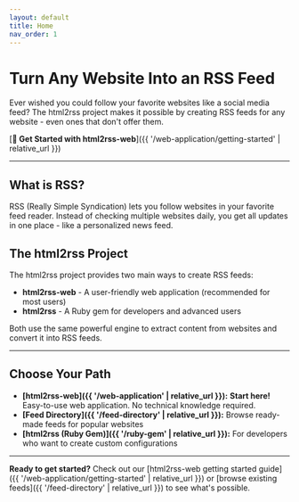 ```yaml
---
layout: default
title: Home
nav_order: 1
---
```


# Turn Any Website Into an RSS Feed

Ever wished you could follow your favorite websites like a social media feed? The html2rss project makes it possible by creating RSS feeds for any website - even ones that don't offer them.

[**🚀 Get Started with html2rss-web**]({{ '/web-application/getting-started' | relative_url }})

---

## What is RSS?

RSS (Really Simple Syndication) lets you follow websites in your favorite feed reader. Instead of checking multiple websites daily, you get all updates in one place - like a personalized news feed.

## The html2rss Project

The html2rss project provides two main ways to create RSS feeds:

- **html2rss-web** - A user-friendly web application (recommended for most users)
- **html2rss** - A Ruby gem for developers and advanced users

Both use the same powerful engine to extract content from websites and convert it into RSS feeds.

---

## Choose Your Path

- **[html2rss-web]({{ '/web-application' | relative_url }}):** **Start here!** Easy-to-use web application. No technical knowledge required.
- **[Feed Directory]({{ '/feed-directory' | relative_url }}):** Browse ready-made feeds for popular websites
- **[html2rss (Ruby Gem)]({{ '/ruby-gem' | relative_url }}):** For developers who want to create custom configurations

---

**Ready to get started?** Check out our [html2rss-web getting started guide]({{ '/web-application/getting-started' | relative_url }}) or [browse existing feeds]({{ '/feed-directory' | relative_url }}) to see what's possible.

